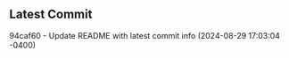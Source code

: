 
## Latest Commit
94caf60 - Update README with latest commit info (2024-08-29 17:03:04 -0400) <Yunxi-Zhou>
